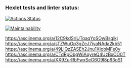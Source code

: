 ### Hexlet tests and linter status:
[![Actions Status](https://github.com/SashaTolkodubova/python-project-49/workflows/hexlet-check/badge.svg)](https://github.com/SashaTolkodubova/python-project-49/actions)

[![Maintainability](https://api.codeclimate.com/v1/badges/e2dde9df24bfb9172ec6/maintainability)](https://codeclimate.com/github/SashaTolkodubova/python-project-49/maintainability)

https://asciinema.org/a/12C9kdSriUTqaqYoSOwBsgikj
https://asciinema.org/a/sTZWuOp3gZeJ7iyaNAda2kb51
https://asciinema.org/a/49LlQzZASEh2Jnu1XIobMFe0y
https://asciinema.org/a/CTdRpObgWiAqyreQ4UzBxCO0T
https://asciinema.org/a/XX9ZurRbFwxSeG6O9l8p63oS1